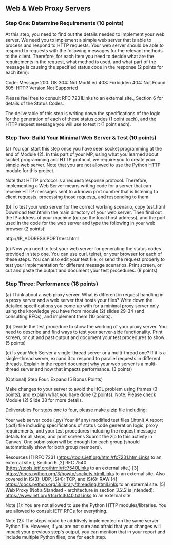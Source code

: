 ## Web & Web Proxy Servers

### Step One: Determine Requirements (10 points)

At this step, you need to find out the details needed to implement your web server. We need you to implement a simple web server that is able to process and respond to HTTP requests. Your web server should be able to respond to requests with the following messages for the relevant methods to the client. Therefore, for each item you need to decide what are the requirements in the request, what method is used, and what part of the message is causing the specified status code in the response (2 points for each item):

Code:	Message
200: 	OK
304:	Not Modified
403:	Forbidden
404:	Not Found
505:	HTTP Version Not Supported

Please feel free to consult RFC 7231Links to an external site., Section 6 for details of the Status Codes.

The deliverable of this step is writing down the specifications of the logic for the generation of each of these status codes (1 point each), and the HTTP request message you will use to test it (1 point each).

### Step Two: Build Your Minimal Web Server & Test (10 points)

(a) You can start this step once you have seen socket programming at the end of Module (2). In this part of your MP, using what you learned about socket programming and HTTP protocol, we require you to create your simple web server. Note that you are not allowed to use the Python HTTP module for this project.

Note that HTTP protocol is a request/response protocol. Therefore, implementing a Web Server means writing code for a server that can receive HTTP messages sent to a known port number that is listening to client requests, processing those requests, and responding to them.

(b) To test your web server for the correct working scenario, copy test.html Download test.htmlin the main directory of your web server. Then find out the IP address of your machine (or use the local host address), and the port used in the code for the web server and type the following in your web browser (2 points):

http://IP_ADDRESS:PORT/test.html

(c) Now you need to test your web server for generating the status codes provided in step one. You can use curl, telnet, or your browser for each of these steps. You can also edit your test file, or send the request properly to test your implementation for different message scenarios. Print screen, or cut and paste the output and document your test procedures. (8 points)

### Step Three: Performance (18 points)

(a) Think about a web proxy server. What is different in request handling in a proxy server and a web server that hosts your files? Write down the detailed specifications you come up with for a minimal proxy server only using the knowledge you have from module (2) slides 29-34 (and consulting RFCs), and implement them (10 points).

(b) Decide the test procedure to show the working of your proxy server. You need to describe and find ways to test your server-side functionality.
Print screen, or cut and past output and document your test procedures to show. (5 points)

(c) Is your Web Server a single-thread server or a multi-thread one? If it is a single-thread server, expand it to respond to parallel requests in different threads. Explain in the report document why your web server is a multi-thread server and how that impacts performance. (3 points)

(Optional) Step Four: Expand (5 Bonus Points)

Make changes to your server to avoid the HOL problem using frames (3 points), and explain what you have done (2 points).
Note: Please check Module (2) Slide 38 for more details.

 

Deliverables
For steps one to four, please make a zip file including:

Your web server code (.py)
Your (if any) modified test files (.html)
A  report (.pdf) file including specifications of status code generation logic, proxy requirements, and your test procedures including the request message details for all steps, and print screens
Submit the zip to this activity in Canvas. One submission will be enough for each group (should automatically show for both group members).


Resources
[1] RFC 7231 (https://tools.ietf.org/html/rfc7231.htmlLinks to an external site.), Section 6
[2] RFC 7540 (https://tools.ietf.org/html/rfc7540Links to an external site.)
[3] https://docs.python.org/3/howto/sockets.htmlLinks to an external site.
Also covered in IS(3): UDP, IS(4): TCP, and IS(6): RAW
[4] https://docs.python.org/3/library/threading.htmlLinks to an external site.
[5] Web Proxy (Not a Standard - architecture in section 3.2.2 is intended): https://www.ietf.org/rfc/rfc3040.txtLinks to an external site.

Note (1): You are not allowed to use the Python HTTP modules/libraries. You are allowed to consult IETF RFCs for everything.

Note (2): The steps could be additively implemented on the same server Python file. However, if you are not sure and afraid that your changes will impact your previous step's output, you can mention that in your report and include multiple Python files, one for each step.
